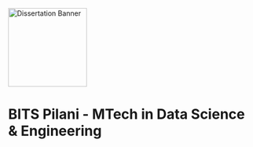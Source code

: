 <img src="https://khuddam.in/wp-content/uploads/2019/03/1200px-BITS_Pilani-Logo.svg.png" alt="Dissertation Banner" width="160"/>

# BITS Pilani - MTech in Data Science & Engineering
